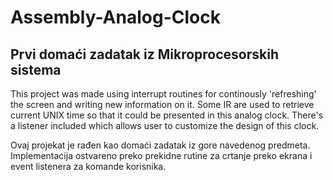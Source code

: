# Assembly-Analog-Clock
Prvi domaći zadatak iz Mikroprocesorskih sistema
---------------------------------------------
This project was made using interrupt routines for continously 'refreshing' the screen and writing new information on it. Some IR are used to retrieve current UNIX time so that it could be presented in this analog clock. There's a listener included which allows user to customize the design of this clock.

Ovaj projekat je rađen kao domaći zadatak iz gore navedenog predmeta. 
Implementacija ostvareno preko prekidne rutine za crtanje preko ekrana i event listenera za komande korisnika.


